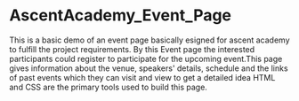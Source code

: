 # AscentAcademy_Event_Page
This is a basic demo of an event page basically esigned for ascent academy to fulfill the project requirements. By this Event page the interested participants could register to participate for the upcoming event.This page gives information about the venue, speakers' details, schedule and the links of past events which they can visit and  view to get a detailed idea
HTML and CSS are the primary tools used to build this page.
